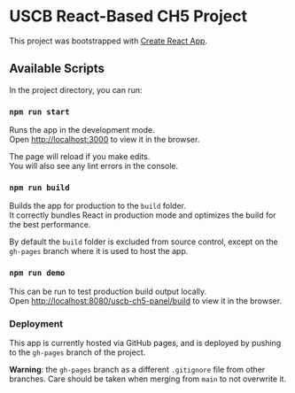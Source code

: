 # USCB React-Based CH5 Project

This project was bootstrapped with [Create React App](https://github.com/facebook/create-react-app).

## Available Scripts

In the project directory, you can run:

### `npm run start`

Runs the app in the development mode.\
Open [http://localhost:3000](http://localhost:3000) to view it in the browser.

The page will reload if you make edits.\
You will also see any lint errors in the console.

### `npm run build`

Builds the app for production to the `build` folder.\
It correctly bundles React in production mode and optimizes the build for the best performance.

By default the `build` folder is excluded from source control, except on the `gh-pages` branch where it is used to host the app.

### `npm run demo`

This can be run to test production build output locally.\
Open [http://localhost:8080/uscb-ch5-panel/build](http://localhost:8080/uscb-ch5-panel/build) to view it in the browser.

### Deployment

This app is currently hosted via GitHub pages, and is deployed by pushing to the `gh-pages` branch of the project.

**Warning**: the `gh-pages` branch as a different `.gitignore` file from other branches. Care should be taken when merging from `main` to not overwrite it.
